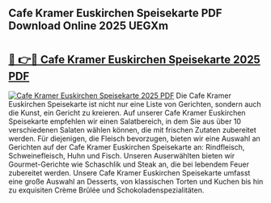 ## Cafe Kramer Euskirchen Speisekarte PDF Download Online 2025 UEGXm

# <h2><a href="http://gc68yx.nevu.top/?p=Cafe+Kramer+Euskirchen+Speisekarte">🔗 👉🔴 Cafe Kramer Euskirchen Speisekarte 2025 PDF</a></h2>

[![Cafe Kramer Euskirchen Speisekarte 2025 PDF](https://i.imgur.com/dBaPXMq.png)](http://gc68yx.nevu.top/?p=Cafe+Kramer+Euskirchen+Speisekarte)
Die Cafe Kramer Euskirchen Speisekarte ist nicht nur eine Liste von Gerichten, sondern auch die Kunst, ein Gericht zu kreieren. Auf unserer Cafe Kramer Euskirchen Speisekarte empfehlen wir einen Salatbereich, in dem Sie aus über 10 verschiedenen Salaten wählen können, die mit frischen Zutaten zubereitet werden. Für diejenigen, die Fleisch bevorzugen, bieten wir eine Auswahl an Gerichten auf der Cafe Kramer Euskirchen Speisekarte an: Rindfleisch, Schweinefleisch, Huhn und Fisch. Unseren Auserwählten bieten wir Gourmet-Gerichte wie Schaschlik und Steak an, die bei lebendem Feuer zubereitet werden. Unsere Cafe Kramer Euskirchen Speisekarte umfasst eine große Auswahl an Desserts, von klassischen Torten und Kuchen bis hin zu exquisiten Crème Brûlée und Schokoladenspezialitäten.
